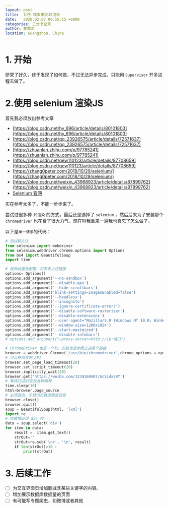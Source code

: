```yaml
---
layout: post
title:  廿伍-爬虫接受JS渲染
date:   2020.02.07 00:55:15 +0800
categories: 三世书记录
author: 崔秉龙
location: Guangzhou, China
---
```



# 1. 开始

研究了好久，终于发现了如何做，不过无法异步完成，只能用 `Supervisor` 开多进程去做了。

# 2.使用 selenium 渲染JS

首先我必须放出参考文章
- [https://blog.csdn.net/hy_696/article/details/80101803](https://blog.csdn.net/hy_696/article/details/80101803)
- [https://blog.csdn.net/qq_23926575/article/details/72571637](https://blog.csdn.net/qq_23926575/article/details/72571637)
- [https://zhuanlan.zhihu.com/p/97785241](https://zhuanlan.zhihu.com/p/97785241)
- [https://blog.csdn.net/qew110123/article/details/87708659](https://blog.csdn.net/qew110123/article/details/87708659)
- [https://zhang0peter.com/2018/10/29/selenium/](https://zhang0peter.com/2018/10/29/selenium/)
- [https://blog.csdn.net/weixin_43968923/article/details/87899762](https://blog.csdn.net/weixin_43968923/article/details/87899762)
- [Selenium 官网](https://selenium-python.readthedocs.io/api.html)

实在参考太多了，不能一步步来了。

尝试过很多种 `JS渲染` 的方式，最后还是选择了 `selenium` ，然后后来为了安装那个 `chromedriver` 也花费了很大力气，现在叫我重来一遍我也真忘了怎么做了。

以下是`单一请求`的代码：

```python
# 测试新方法
from selenium import webdriver
from selenium.webdriver.chrome.options import Options
from bs4 import BeautifulSoup
import time

# 各种设置及配置，可参考上述链接
options= Options()
options.add_argument('--no-sandbox')
options.add_argument('--disable-gpu')
options.add_argument('--hide-scrollbars')
options.add_argument('blink-settings=imagesEnabled=false')
options.add_argument('--headless')
options.add_argument('--incognito')
options.add_argument('--ignore-certificate-errors')
options.add_argument('--disable-software-rasterizer')
options.add_argument('--disable-extensions')
options.add_argument('--user-agent="Mozilla/5.0 (Windows NT 10.0; Win64; x64) AppleWebKit/537.36 (KHTML, like Gecko) Chrome/80.0.3987.87 Safari/537.36"')
options.add_argument('--window-size=1280x1024')
options.add_argument('--start-maximized')
options.add_argument('--disable-infobars')
# options.add_argument("–proxy-server=http://ip:端口")

# ChromeDriver 也是一个坑，安装也是参照上述某个链接
browser = webdriver.Chrome('/usr/bin/chromedriver',chrome_options = options)
# 可以参照官网 API
browser.set_page_load_timeout(20)
browser.set_script_timeout(20)
browser.implicitly_wait(20)
browser.get('https://weibo.com/1239160407/GcSidx58Y')
# 等待JS运行完及各种跳转
time.sleep(10)
html=browser.page_source
# 必须退出，不然浏览器进程会驻留
browser.close()
browser.quit()
soup = BeautifulSoup(html, 'lxml')
import re
# 爬微博必须 div 爬
data = soup.select('div')
for item in data:
    result =  item.get_text()
    strOut=''
    strOut=re.sub('\n+', '\n', result)
    if len(strOut)>10 :
        print(strOut)

```

# 3. 后续工作
- [ ] 为交互界面页增加删减含某些关键字的内容。
- [ ] 增加展示数据库数据量的页面
- [ ] 有可能写专题爬虫，如微博或者其他